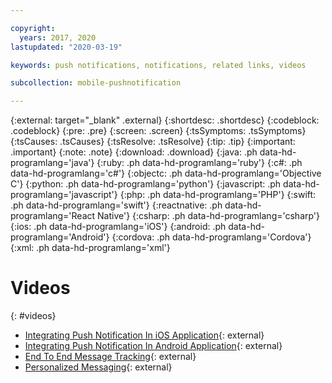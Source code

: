 ```yaml
---

copyright:
  years: 2017, 2020
lastupdated: "2020-03-19"

keywords: push notifications, notifications, related links, videos

subcollection: mobile-pushnotification

---
```


{:external: target="_blank" .external}
{:shortdesc: .shortdesc}
{:codeblock: .codeblock}
{:pre: .pre}
{:screen: .screen}
{:tsSymptoms: .tsSymptoms}
{:tsCauses: .tsCauses}
{:tsResolve: .tsResolve}
{:tip: .tip}
{:important: .important}
{:note: .note}
{:download: .download}
{:java: .ph data-hd-programlang='java'}
{:ruby: .ph data-hd-programlang='ruby'}
{:c#: .ph data-hd-programlang='c#'}
{:objectc: .ph data-hd-programlang='Objective C'}
{:python: .ph data-hd-programlang='python'}
{:javascript: .ph data-hd-programlang='javascript'}
{:php: .ph data-hd-programlang='PHP'}
{:swift: .ph data-hd-programlang='swift'}
{:reactnative: .ph data-hd-programlang='React Native'}
{:csharp: .ph data-hd-programlang='csharp'}
{:ios: .ph data-hd-programlang='iOS'}
{:android: .ph data-hd-programlang='Android'}
{:cordova: .ph data-hd-programlang='Cordova'}
{:xml: .ph data-hd-programlang='xml'}

# Videos
{: #videos}

* [Integrating Push Notification In iOS Application](https://www.youtube.com/watch?v=IA8RyAxqq4A){: external}
* [Integrating Push Notification In Android Application](https://www.youtube.com/watch?v=VMfRkn31zkU){: external}
* [End To End Message Tracking](https://www.youtube.com/watch?v=a8T_sxSvwx0){: external}
* [Personalized Messaging](https://www.youtube.com/watch?v=1wO30GfiLaI){: external}
